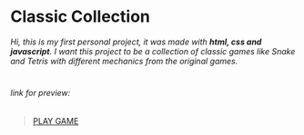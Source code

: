 # Classic Collection

*Hi, this is my first personal project, it was made with ***html, css and javascript***.
I want this project to be a collection of classic games like Snake and Tetris with different mechanics from the original games.*
# 
###### link for preview: 
> [PLAY GAME](https://htmlpreview.github.io/?https://github.com/Leminence/Classic_Collection/blob/082a95d91b30e013216cfdd445dc5309be6e386e/snake.html)
